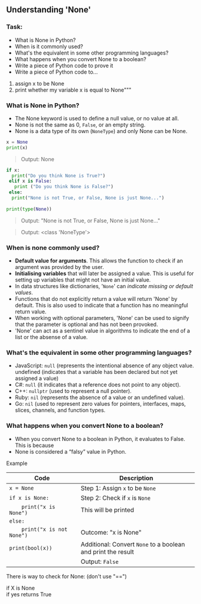 ## Understanding 'None'
### Task:
- What is None in Python?
- When is it commonly used?
- What's the equivalent in some other programming languages? 
- What happens when you convert None to a boolean?
- Write a piece of Python code to prove it
- Write a piece of Python code to...

1. assign x to be None
2. print whether my variable x is equal to None"""


### What is None in Python?
* The None keyword is used to define a null value, or no value at all. 
* None is not the same as 0, `False`, or an empty string. 
* None is a data type of its own (`NoneType`) and only None can be None.
```python
x = None
print(x)  
```
> Output: None

```python
if x:
  print("Do you think None is True?")
 elif x is False:
   print ("Do you think None is False?")
 else:
  print("None is not True, or False, None is just None...")
  
print(type(None)) 
```            

>Output: "None is not True, or False, None is just None..."

> Output: <class 'NoneType'>


### When is none commonly used?
* **Default value for arguments**. This allows the function to check if an argument was provided by the user.
* **Initialising variables** that will later be assigned a value. This is useful for setting up variables that might not have an initial value.
* In data structures like dictionaries, '`None`' can _indicate missing or default values_.
* Functions that do not explicitly return a value will return 'None' by default. This is also used to indicate that a function has no meaningful return value.
* When working with optional parameters, 'None' can be used to signify that the parameter is optional and has not been provoked.
* 'None' can act as a sentinel value in algorithms to indicate the end of a list or the absense of a value.


### What's the equivalent in some other programming languages?
* JavaScript: `null` (represents the intentional absence of any object value. undefined (indicates that a variable has been declared but not yet assigned a value)
* C#: `null` (it indicates that a reference does not point to any object).
* C++: `nullptr` (used to represent a null pointer).
* Ruby: `nil` (represents the absence of a value or an undefined value).
* Go: `nil` (used to represent zero values for pointers, interfaces, maps, slices, channels, and function types.


### What happens when you convert None to a boolean?
* When you convert None to a boolean in Python, it evaluates to False. This is because
* None is considered a “falsy” value in Python.

Example

| Code                              | Description                                      |
|-----------------------------------|--------------------------------------------------|
| `x = None`                        | Step 1: Assign `x` to be `None`                  |
| `if x is None:`                   | Step 2: Check if `x` is `None`                   |
| `    print("x is None")`          | This will be printed                             |
| `else:`                           |                                                  |
| `    print("x is not None")`      | Outcome: "x is None"                             |
| `print(bool(x))`                  | Additional: Convert `None` to a boolean and print the result |
|                                   | Output: `False`                                  |


There is way to check for None: (don't use "==")

if X is None                          
if yes returns True